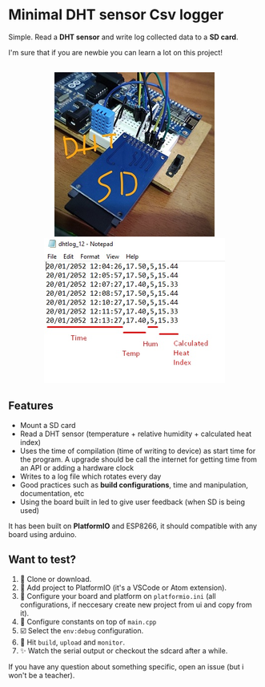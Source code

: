 # Minimal DHT sensor Csv logger

Simple. Read a **DHT sensor** and write log collected data to a **SD card**.

I'm sure that if you are newbie you can learn a lot on this project!
<br><br>
<div align="center">

![hardwareConfig](./img/hardwareConfig.jpg?raw=true "Hardware config")
![Csv content](./img/csvContent.jpg?raw=true "Csv content")
</div>

## Features
* Mount a SD card
* Read a DHT sensor (temperature + relative humidity + calculated heat index)
* Uses the time of compilation (time of writing to device) as start time for the program. A upgrade should be call the internet for getting time from an API or adding a hardware clock
* Writes to a log file which rotates every day
* Good practices such as **build configurations**, time and manipulation, documentation, etc
* Using the board built in led to give user feedback (when SD is being used)


It has been built on **PlatformIO** and ESP8266, it should compatible with any board using arduino.

## Want to test?

1. :open_file_folder: Clone or download.
2. :memo: Add project to PlatformIO (it's a VSCode or Atom extension).
3. :memo: Configure your board and platform on `platformio.ini` (all configurations, if neccesary create new project from ui and copy from it).
4. :memo: Configure constants on top of `main.cpp`
5. :ballot_box_with_check: Select the `env:debug` configuration.
6. :rocket: Hit `build`, `upload` and `monitor`.
7. :sparkles: Watch the serial output or checkout the sdcard after a while.

If you have any question about something specific, open an issue (but i won't be a teacher).